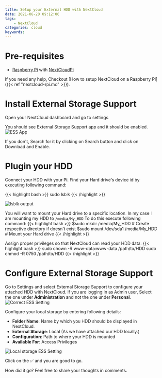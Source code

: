 ```yaml
---
title: Setup your External HDD with NextCloud
date: 2021-06-20 09:12:06
tags:
    - NextCloud
categories: cloud
keywords: 
---
```



# Pre-requisites
  - [Raspberry Pi](https://amzn.to/3xGuJqf) with [NextCloudPi](https://ownyourbits.com/nextcloudpi/)


If you need any help, Checkout [How to setup NextCloud on a Raspberry Pi]({{< ref "nextcloud-rpi.md" >}}).

# Install External Storage Support
Open your NextCloud dashboard and go to settings.

You should see External Storage Support app and it should be enabled.
![ESS App](../images/ExternalStorageSupport.png)

If you don't, Search for it by clicking on Search button and click on Download and Enable.

# Plugin your HDD
Connect your HDD with your Pi.
Find your Hard drive's device id by executing following command:

{{< highlight bash >}}
sudo lsblk
{{< /highlight >}}

![lsblk output](../images/lsblk.png)

You will want to mount your Hard drive to a specific location. In my case I am mounting my HDD to `/media/My_HDD`
To do this execute following command:
{{< highlight bash >}}
$sudo mkdir /media/My_HDD             # Create respective directory if doesn't exist
$sudo mount /dev/sda1 /media/My_HDD   # Mount your Hard drive
{{< /highlight >}}

Assign proper privileges so that NextCloud can read your HDD data:
{{< highlight bash >}}
sudo chown -R www-data:www-data /path/to/HDD
sudo chmod -R 0750 /path/to/HDD
{{< /highlight >}}

# Configure External Storage Support
Go to Settings and select External Storage Support to configure your attached HDD with NextCloud.
If you are logging in as Admin user, Select the one under **Administration** and not the one under **Personal**.
![Correct ESS Setting](../images/ExternalStorageSupportsetting.png)

Configure your local storage by entering following details:

- **Folder Name**: Name by which you HDD should be displayed in NextCloud.
- **External Storage**: Local (As we have attached our HDD locally.)
- **Configuration**: Path to where your HDD is mounted
- **Available For**: Access Privileges

![Local storage ESS Setting](../images/local.png)

Click on the ✅ and you are good to go.

How did it go? Feel free to share your thoughts in comments.
